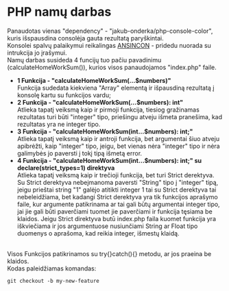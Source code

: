 # PHP namų darbas

Panaudotas vienas "dependency" - "jakub-onderka/php-console-color", kuris išspausdina consolėja gauta rezultatą paryškintai.<br />
Konsolei spalvų palaikymui reikalingas [ANSINCON](http://www.testautomation.info/Install_ANSICON_for_coloured_output) - pridedu nuorada su intrukcija jo įrašymui.
<br />
Namų darbas susideda 4 funcijų tuo pačiu pavadinimu (calculateHomeWorkSum()), kurios visos panaudojamos "index.php" faile.
* <b>1 Funkcija - "calculateHomeWorkSum(…$numbers)"</b> <br />
Funkcija sudedata kiekviena "Array" elementą ir išpausdiną rezultatą į konsolę kartu su funkcijos vardu;
* <b>2 Funkcija - "calculateHomeWorkSum(…$numbers): int"</b> <br />
Atlieka tapatį veiksmą kaip ir pirmoji funkcija, tiesiog gražinamas rezultatas turi būti "integer" tipo, priešingu atveju išmeta pranešima, kad rezultatas yra ne integer tipo.
* <b>3 Funkcija - "calculateHomeWorkSum(int…$numbers): int;"</b> <br />
Atlieka tapatį veiksmą kaip ir antroji funkcija, bet argumentai šiuo atveju apibrėžti, kaip "integer" tipo, jeigu, bet vienas nėra "integer" tipo ir nėra galimybės jo paversti į tokį tipą išmetą error.
* <b>4 Funkcija - "calculateHomeWorkSum(int…$numbers): int;" su declare(strict_types=1)
direktyva</b> <br />
Atlieka tapatį veiksmą kaip ir trečioji funkcija, bet turi Strict derektyva. Su Strict derektyva nebeįmanoma paversti "String" tipo į "integer" tipą, jeigu prieštai string "1" galėjo atitikti integer 1 tai su Strict derektyva tai nebeleidžiama, bet kadangi Strict derektyva yra tik funkcijos aprašymo faile, kur argumente patikrinama ar tai gali būtų argumentai integer tipo, jai jie gali būti paverčiami tuomet jie paverčiami ir funkcija tęsiama be klaidos. Jeigu Strict direktyva butū index.php faila kuomet funkcija yra iškviečiama ir jos argumentuose nusiunčiami String ar Float tipo duomenys o aprašoma, kad reikia integer, išmestų klaidą.
<br />
Visos Funkcijos patikrinamos su try{}catch(){} metodu, ar jos praeina be klaidos.<br />
Kodas paleidžiamas komandas:

 `git checkout -b my-new-feature`


